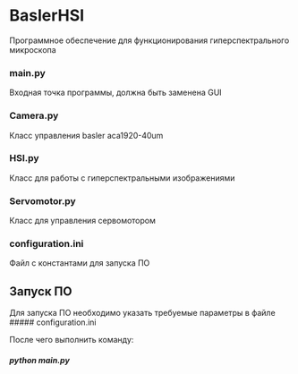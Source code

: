# BaslerHSI

Программное обеспечение для функционирования гиперспектрального микроскопа

### main.py
Входная точка программы, должна быть заменена GUI

### Camera.py
Класс управления basler aca1920-40um

### HSI.py
Класс для работы с гиперспектральными изображениями

### Servomotor.py
Класс для управления сервомотором

### configuration.ini
Файл с константами для запуска ПО

## Запуск ПО

Для запуска ПО необходимо указать требуемые параметры в файле ##### configuration.ini

После чего выполнить команду:

##### python main.py
